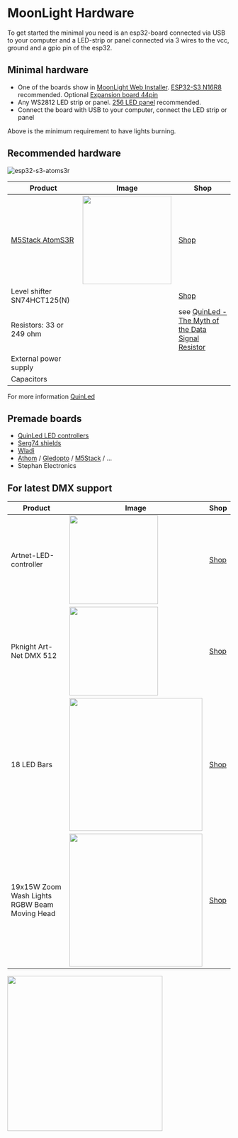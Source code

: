 # MoonLight Hardware

To get started the minimal you need is an esp32-board connected via USB to your computer and a LED-strip or panel connected via 3 wires to the vcc, ground and a gpio pin of the esp32.

## Minimal hardware

* One of the boards show in [MoonLight Web Installer](https://raw.githack.com/MoonModules/MoonLight/refs/heads/main/firmware/installer/index.html). [ESP32-S3 N16R8](https://s.click.aliexpress.com/e/_DBAtJ2H) recommended. Optional [Expansion board 44pin](https://s.click.aliexpress.com/e/_EJhmlIE)
* Any WS2812 LED strip or panel. [256 LED panel](https://s.click.aliexpress.com/e/_EIKoYrg) recommended.
* Connect the board with USB to your computer, connect the LED strip or panel

Above is the minimum requirement to have lights burning.

## Recommended hardware

![esp32-s3-atoms3r](https://github.com/user-attachments/assets/dcfebd95-09ea-42af-824f-445ffc236013)

| Product | Image | Shop |
| ---- | ----- | ---- |
| [M5Stack AtomS3R](https://docs.m5stack.com/en/core/AtomS3R) | <img width="200" src="https://raw.githack.com/MoonModules/MoonLight/refs/heads/main/firmware/installer/images/esp32-s3-atoms3r.jpg"/>  | <a href="https://shop.m5stack.com/products/atoms3r-dev-kit" target="_blank">Shop</a> |
|Level shifter SN74HCT125(N)|| [Shop](https://s.click.aliexpress.com/e/_EIVbQ2w)|
| Resistors: 33 or 249 ohm || see [QuinLed - The Myth of the Data Signal Resistor](https://quinled.info/data-signal-cable-conditioning/)|
| External power supply |||
| Capacitors |||

For more information [QuinLed](https://quinled.info)

## Premade boards

* [QuinLed LED controllers](https://quinled.info/addressable-digital-leds/)
* [Serg74 shields](https://www.tindie.com/products/serg74/esp32-wroom-usb-c-d1-mini32-form-factor-board/)
* [Wladi](https://www.myhome-control.de/)
* [Athom](https://www.athom.tech/wled) / [Gledopto](https://www.gledopto.eu/Gledopto-WLED-LED-Controller-for-Digital-Light-Strips) / [M5Stack](https://shop.m5stack.com/collections/m5-controllers) / ...
* Stephan Electronics

## For latest DMX support 

| Product | Image | Shop |
| ---- | ----- | ---- |
|Artnet-LED-controller|<img width="200" src="https://github.com/user-attachments/assets/9c65921c-64e9-4558-b6ef-aed2a163fd88">|[Shop](https://s.click.aliexpress.com/e/_Ex9uaOk)|
| Pknight Art-Net DMX 512 | <img width="200" src="https://github.com/user-attachments/assets/e3d605b6-a023-4abb-b604-77b44267b1a3"> | [Shop](https://s.click.aliexpress.com/e/_ExQK8Dc) |
|18 LED Bars|<img width="300" src="https://github.com/user-attachments/assets/75b18cf6-bc32-4bf0-a03b-7eea8dbfd677" />| [Shop](https://s.click.aliexpress.com/e/_EQMKbmK) |
|19x15W Zoom Wash Lights RGBW Beam Moving Head|<img width="300" src="https://github.com/user-attachments/assets/6e61c41f-e128-4adc-b9c1-6239fe4736dc" />|[Shop](https://s.click.aliexpress.com/e/_EwBfFYw)|

<img width="350" src="https://github.com/user-attachments/assets/1623a751-5f4b-463b-a6f3-a642c2bc52bf"/>
